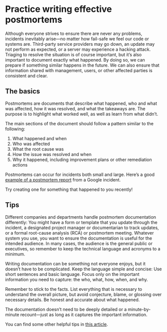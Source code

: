 
# Practice writing effective postmortems

Although everyone strives to ensure there are never any problems, incidents inevitably arise—no matter how fail-safe we feel our code or systems are. Third-party service providers may go down, an update may not perform as expected, or a server may experience a hacking attack. Triaging to resolve the situation is of course important, but it’s also important to document exactly what happened. By doing so, we can prepare if something similar happens in the future. We can also ensure that information shared with management, users, or other affected parties is consistent and clear. 
 
## The basics

Postmortems are documents that describe what happened, who and what was affected, how it was resolved, and what the takeaways are. The purpose is to highlight what worked well, as well as learn from what didn’t.

The main sections of the document should follow a pattern similar to the following:

1. What happened and when
2. Who was affected
3. What the root cause was
4. How the issue was resolved and when
5. Why it happened, including improvement plans or other remediation actions

Postmortems can occur for incidents both small and large. Here’s a good [example of a postmortem report](https://status.cloud.google.com/incident/compute/17007#5659118702428160) from a Google incident.

Try creating one for something that happened to you recently!

## Tips

Different companies and departments handle postmortem documentation differently: You might have a form or template that you update through the incident, a designated project manager or documentarian to track updates, or a formal root-cause analysis (RCA) or postmortem meeting. Whatever system you use, you want to ensure the documentation is useful for the intended audience. In many cases, the audience is the general public or executives, so remember to keep the technical language and acronyms to a minimum.

Writing documentation can be something not everyone enjoys, but it doesn’t have to be complicated. Keep the language simple and concise: Use short sentences and basic language. Focus only on the important information you need to capture: the who, what, how, when, and why.

Remember to stick to the facts. List everything that is necessary to understand the overall picture, but avoid conjecture, blame, or glossing over necessary details. Be honest and accurate about what happened.

The documentation doesn’t need to be deeply detailed or a minute-by-minute recount—just as long as it captures the important information.

You can find some other helpful tips in [this article](https://postmortems.pagerduty.com/how_to_write/effective_postmortems/).
